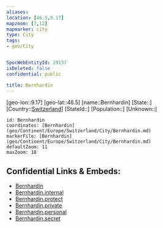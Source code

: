 ```yaml
---
aliases: 
location: [46.5,9.17]
mapzoom: [7,12] 
mapmarker: city 
type: City
tags:
- geo/City


SpocWebEntityId: 29137
isDeleted: false
confidential: public

title: Bernhardin
---
```

[geo-lon::9.17]
[geo-lat::46.5]
[name::Bernhardin]
[State::]
[Country::[Switzerland](geo/Continent/Europe/Switzerland.md)]
[StateId::]
[Population::]
[Unknown::]


```leaflet
id: Bernhardin
coordinates: [Bernhardin](geo/Continent/Europe/Switzerland/City/Bernhardin.md)
markerFile: [Bernhardin](geo/Continent/Europe/Switzerland/City/Bernhardin.md)
defaultZoom: 11 
maxZoom: 18
```


## Confidential Links & Embeds: 
- [Bernhardin](../../../../../../_public/geo/Continent/Europe/Switzerland/City/Bernhardin.md) 
- [Bernhardin.internal](../../../../../../_internal/geo/Continent/Europe/Switzerland/City/Bernhardin.internal.md) 
- [Bernhardin.protect](../../../../../../_protect/geo/Continent/Europe/Switzerland/City/Bernhardin.protect.md) 
- [Bernhardin.private](../../../../../../_private/geo/Continent/Europe/Switzerland/City/Bernhardin.private.md) 
- [Bernhardin.personal](../../../../../../_personal/geo/Continent/Europe/Switzerland/City/Bernhardin.personal.md) 
- [Bernhardin.secret](../../../../../../_secret/geo/Continent/Europe/Switzerland/City/Bernhardin.secret.md) 
